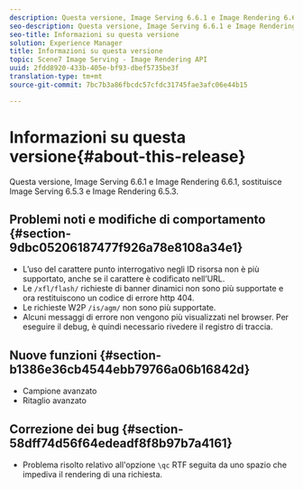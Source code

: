 ```yaml
---
description: Questa versione, Image Serving 6.6.1 e Image Rendering 6.6.1, sostituisce Image Serving 6.5.3 e Image Rendering 6.5.3.
seo-description: Questa versione, Image Serving 6.6.1 e Image Rendering 6.6.1, sostituisce Image Serving 6.5.3 e Image Rendering 6.5.3.
seo-title: Informazioni su questa versione
solution: Experience Manager
title: Informazioni su questa versione
topic: Scene7 Image Serving - Image Rendering API
uuid: 2fdd8920-433b-405e-bf93-dbef5735be3f
translation-type: tm+mt
source-git-commit: 7bc7b3a86fbcdc57cfdc31745fae3afc06e44b15

---
```



# Informazioni su questa versione{#about-this-release}

Questa versione, Image Serving 6.6.1 e Image Rendering 6.6.1, sostituisce Image Serving 6.5.3 e Image Rendering 6.5.3.

## Problemi noti e modifiche di comportamento {#section-9dbc05206187477f926a78e8108a34e1}

* L’uso del carattere punto interrogativo negli ID risorsa non è più supportato, anche se il carattere è codificato nell’URL.
* Le `/xfl/flash/` richieste di banner dinamici non sono più supportate e ora restituiscono un codice di errore http 404.
* Le richieste W2P `/is/agm/` non sono più supportate.
* Alcuni messaggi di errore non vengono più visualizzati nel browser. Per eseguire il debug, è quindi necessario rivedere il registro di traccia.

## Nuove funzioni {#section-b1386e36cb4544ebb79766a06b16842d}

* Campione avanzato
* Ritaglio avanzato

## Correzione dei bug {#section-58dff74d56f64edeadf8f8b97b7a4161}

* Problema risolto relativo all&#39;opzione `\qc` RTF seguita da uno spazio che impediva il rendering di una richiesta.

